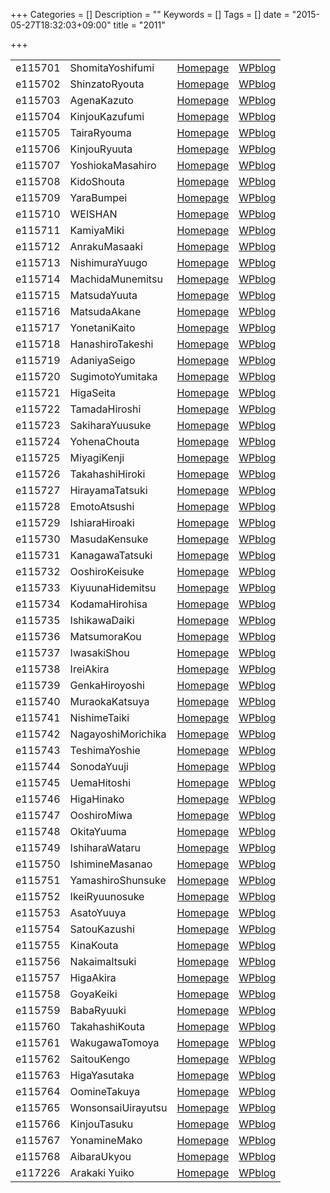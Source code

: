 +++
Categories = []
Description = ""
Keywords = []
Tags = []
date = "2015-05-27T18:32:03+09:00"
title = "2011"

+++

|||||
|:---|:---|:---|:---|
|e115701| ShomitaYoshifumi     |[Homepage](http://ie.u-ryukyu.ac.jp/~e115701)|[WPblog](https://ie.u-ryukyu.ac.jp/e115701)|           
|e115702| ShinzatoRyouta       |[Homepage](http://ie.u-ryukyu.ac.jp/~e115702)|[WPblog](https://ie.u-ryukyu.ac.jp/e115702)|         
|e115703| AgenaKazuto          |[Homepage](http://ie.u-ryukyu.ac.jp/~e115703)|[WPblog](https://ie.u-ryukyu.ac.jp/e115703)|     
|e115704| KinjouKazufumi       |[Homepage](http://ie.u-ryukyu.ac.jp/~e115704)|[WPblog](https://ie.u-ryukyu.ac.jp/e115704)|         
|e115705| TairaRyouma          |[Homepage](http://ie.u-ryukyu.ac.jp/~e115705)|[WPblog](https://ie.u-ryukyu.ac.jp/e115705)|     
|e115706| KinjouRyuuta         |[Homepage](http://ie.u-ryukyu.ac.jp/~e115706)|[WPblog](https://ie.u-ryukyu.ac.jp/e115706)|       
|e115707| YoshiokaMasahiro     |[Homepage](http://ie.u-ryukyu.ac.jp/~e115707)|[WPblog](https://ie.u-ryukyu.ac.jp/e115707)|           
|e115708| KidoShouta           |[Homepage](http://ie.u-ryukyu.ac.jp/~e115708)|[WPblog](https://ie.u-ryukyu.ac.jp/e115708)|     
|e115709| YaraBumpei           |[Homepage](http://ie.u-ryukyu.ac.jp/~e115709)|[WPblog](https://ie.u-ryukyu.ac.jp/e115709)|     
|e115710| WEISHAN              |[Homepage](http://ie.u-ryukyu.ac.jp/~e115710)|[WPblog](https://ie.u-ryukyu.ac.jp/e115710)| 
|e115711| KamiyaMiki           |[Homepage](http://ie.u-ryukyu.ac.jp/~e115711)|[WPblog](https://ie.u-ryukyu.ac.jp/e115711)|     
|e115712| AnrakuMasaaki        |[Homepage](http://ie.u-ryukyu.ac.jp/~e115712)|[WPblog](https://ie.u-ryukyu.ac.jp/e115712)|       
|e115713| NishimuraYuugo       |[Homepage](http://ie.u-ryukyu.ac.jp/~e115713)|[WPblog](https://ie.u-ryukyu.ac.jp/e115713)|         
|e115714| MachidaMunemitsu     |[Homepage](http://ie.u-ryukyu.ac.jp/~e115714)|[WPblog](https://ie.u-ryukyu.ac.jp/e115714)|           
|e115715| MatsudaYuuta         |[Homepage](http://ie.u-ryukyu.ac.jp/~e115715)|[WPblog](https://ie.u-ryukyu.ac.jp/e115715)|       
|e115716| MatsudaAkane         |[Homepage](http://ie.u-ryukyu.ac.jp/~e115716)|[WPblog](https://ie.u-ryukyu.ac.jp/e115716)|       
|e115717| YonetaniKaito        |[Homepage](http://ie.u-ryukyu.ac.jp/~e115717)|[WPblog](https://ie.u-ryukyu.ac.jp/e115717)|       
|e115718| HanashiroTakeshi     |[Homepage](http://ie.u-ryukyu.ac.jp/~e115718)|[WPblog](https://ie.u-ryukyu.ac.jp/e115718)|           
|e115719| AdaniyaSeigo         |[Homepage](http://ie.u-ryukyu.ac.jp/~e115719)|[WPblog](https://ie.u-ryukyu.ac.jp/e115719)|       
|e115720| SugimotoYumitaka     |[Homepage](http://ie.u-ryukyu.ac.jp/~e115720)|[WPblog](https://ie.u-ryukyu.ac.jp/e115720)|           
|e115721| HigaSeita            |[Homepage](http://ie.u-ryukyu.ac.jp/~e115721)|[WPblog](https://ie.u-ryukyu.ac.jp/e115721)|   
|e115722| TamadaHiroshi        |[Homepage](http://ie.u-ryukyu.ac.jp/~e115722)|[WPblog](https://ie.u-ryukyu.ac.jp/e115722)|       
|e115723| SakiharaYuusuke      |[Homepage](http://ie.u-ryukyu.ac.jp/~e115723)|[WPblog](https://ie.u-ryukyu.ac.jp/e115723)|         
|e115724| YohenaChouta         |[Homepage](http://ie.u-ryukyu.ac.jp/~e115724)|[WPblog](https://ie.u-ryukyu.ac.jp/e115724)|       
|e115725| MiyagiKenji          |[Homepage](http://ie.u-ryukyu.ac.jp/~e115725)|[WPblog](https://ie.u-ryukyu.ac.jp/e115725)|     
|e115726| TakahashiHiroki      |[Homepage](http://ie.u-ryukyu.ac.jp/~e115726)|[WPblog](https://ie.u-ryukyu.ac.jp/e115726)|         
|e115727| HirayamaTatsuki      |[Homepage](http://ie.u-ryukyu.ac.jp/~e115727)|[WPblog](https://ie.u-ryukyu.ac.jp/e115727)|         
|e115728| EmotoAtsushi         |[Homepage](http://ie.u-ryukyu.ac.jp/~e115728)|[WPblog](https://ie.u-ryukyu.ac.jp/e115728)|       
|e115729| IshiaraHiroaki       |[Homepage](http://ie.u-ryukyu.ac.jp/~e115729)|[WPblog](https://ie.u-ryukyu.ac.jp/e115729)|         
|e115730| MasudaKensuke        |[Homepage](http://ie.u-ryukyu.ac.jp/~e115730)|[WPblog](https://ie.u-ryukyu.ac.jp/e115730)|       
|e115731| KanagawaTatsuki      |[Homepage](http://ie.u-ryukyu.ac.jp/~e115731)|[WPblog](https://ie.u-ryukyu.ac.jp/e115731)|         
|e115732| OoshiroKeisuke       |[Homepage](http://ie.u-ryukyu.ac.jp/~e115732)|[WPblog](https://ie.u-ryukyu.ac.jp/e115732)|         
|e115733| KiyuunaHidemitsu     |[Homepage](http://ie.u-ryukyu.ac.jp/~e115733)|[WPblog](https://ie.u-ryukyu.ac.jp/e115733)|           
|e115734| KodamaHirohisa       |[Homepage](http://ie.u-ryukyu.ac.jp/~e115734)|[WPblog](https://ie.u-ryukyu.ac.jp/e115734)|         
|e115735| IshikawaDaiki        |[Homepage](http://ie.u-ryukyu.ac.jp/~e115735)|[WPblog](https://ie.u-ryukyu.ac.jp/e115735)|       
|e115736| MatsumoraKou         |[Homepage](http://ie.u-ryukyu.ac.jp/~e115736)|[WPblog](https://ie.u-ryukyu.ac.jp/e115736)|       
|e115737| IwasakiShou          |[Homepage](http://ie.u-ryukyu.ac.jp/~e115737)|[WPblog](https://ie.u-ryukyu.ac.jp/e115737)|     
|e115738| IreiAkira            |[Homepage](http://ie.u-ryukyu.ac.jp/~e115738)|[WPblog](https://ie.u-ryukyu.ac.jp/e115738)|   
|e115739| GenkaHiroyoshi       |[Homepage](http://ie.u-ryukyu.ac.jp/~e115739)|[WPblog](https://ie.u-ryukyu.ac.jp/e115739)|         
|e115740| MuraokaKatsuya       |[Homepage](http://ie.u-ryukyu.ac.jp/~e115740)|[WPblog](https://ie.u-ryukyu.ac.jp/e115740)|         
|e115741| NishimeTaiki         |[Homepage](http://ie.u-ryukyu.ac.jp/~e115741)|[WPblog](https://ie.u-ryukyu.ac.jp/e115741)|       
|e115742| NagayoshiMorichika   |[Homepage](http://ie.u-ryukyu.ac.jp/~e115742)|[WPblog](https://ie.u-ryukyu.ac.jp/e115742)|             
|e115743| TeshimaYoshie        |[Homepage](http://ie.u-ryukyu.ac.jp/~e115743)|[WPblog](https://ie.u-ryukyu.ac.jp/e115743)|       
|e115744| SonodaYuuji          |[Homepage](http://ie.u-ryukyu.ac.jp/~e115744)|[WPblog](https://ie.u-ryukyu.ac.jp/e115744)|     
|e115745| UemaHitoshi          |[Homepage](http://ie.u-ryukyu.ac.jp/~e115745)|[WPblog](https://ie.u-ryukyu.ac.jp/e115745)|     
|e115746| HigaHinako           |[Homepage](http://ie.u-ryukyu.ac.jp/~e115746)|[WPblog](https://ie.u-ryukyu.ac.jp/e115746)|     
|e115747| OoshiroMiwa          |[Homepage](http://ie.u-ryukyu.ac.jp/~e115747)|[WPblog](https://ie.u-ryukyu.ac.jp/e115747)|     
|e115748| OkitaYuuma           |[Homepage](http://ie.u-ryukyu.ac.jp/~e115748)|[WPblog](https://ie.u-ryukyu.ac.jp/e115748)|     
|e115749| IshiharaWataru       |[Homepage](http://ie.u-ryukyu.ac.jp/~e115749)|[WPblog](https://ie.u-ryukyu.ac.jp/e115749)|         
|e115750| IshimineMasanao      |[Homepage](http://ie.u-ryukyu.ac.jp/~e115750)|[WPblog](https://ie.u-ryukyu.ac.jp/e115750)|         
|e115751| YamashiroShunsuke    |[Homepage](http://ie.u-ryukyu.ac.jp/~e115751)|[WPblog](https://ie.u-ryukyu.ac.jp/e115751)|           
|e115752| IkeiRyuunosuke       |[Homepage](http://ie.u-ryukyu.ac.jp/~e115752)|[WPblog](https://ie.u-ryukyu.ac.jp/e115752)|         
|e115753| AsatoYuuya           |[Homepage](http://ie.u-ryukyu.ac.jp/~e115753)|[WPblog](https://ie.u-ryukyu.ac.jp/e115753)|     
|e115754| SatouKazushi         |[Homepage](http://ie.u-ryukyu.ac.jp/~e115754)|[WPblog](https://ie.u-ryukyu.ac.jp/e115754)|       
|e115755| KinaKouta            |[Homepage](http://ie.u-ryukyu.ac.jp/~e115755)|[WPblog](https://ie.u-ryukyu.ac.jp/e115755)|   
|e115756| NakaimaItsuki        |[Homepage](http://ie.u-ryukyu.ac.jp/~e115756)|[WPblog](https://ie.u-ryukyu.ac.jp/e115756)|       
|e115757| HigaAkira            |[Homepage](http://ie.u-ryukyu.ac.jp/~e115757)|[WPblog](https://ie.u-ryukyu.ac.jp/e115757)|   
|e115758| GoyaKeiki            |[Homepage](http://ie.u-ryukyu.ac.jp/~e115758)|[WPblog](https://ie.u-ryukyu.ac.jp/e115758)|   
|e115759| BabaRyuuki           |[Homepage](http://ie.u-ryukyu.ac.jp/~e115759)|[WPblog](https://ie.u-ryukyu.ac.jp/e115759)|     
|e115760| TakahashiKouta       |[Homepage](http://ie.u-ryukyu.ac.jp/~e115760)|[WPblog](https://ie.u-ryukyu.ac.jp/e115760)|         
|e115761| WakugawaTomoya       |[Homepage](http://ie.u-ryukyu.ac.jp/~e115761)|[WPblog](https://ie.u-ryukyu.ac.jp/e115761)|         
|e115762| SaitouKengo          |[Homepage](http://ie.u-ryukyu.ac.jp/~e115762)|[WPblog](https://ie.u-ryukyu.ac.jp/e115762)|     
|e115763| HigaYasutaka         |[Homepage](http://ie.u-ryukyu.ac.jp/~e115763)|[WPblog](https://ie.u-ryukyu.ac.jp/e115763)|       
|e115764| OomineTakuya         |[Homepage](http://ie.u-ryukyu.ac.jp/~e115764)|[WPblog](https://ie.u-ryukyu.ac.jp/e115764)|       
|e115765| WonsonsaiUirayutsu   |[Homepage](http://ie.u-ryukyu.ac.jp/~e115765)|[WPblog](https://ie.u-ryukyu.ac.jp/e115765)|             
|e115766| KinjouTasuku         |[Homepage](http://ie.u-ryukyu.ac.jp/~e115766)|[WPblog](https://ie.u-ryukyu.ac.jp/e115766)|       
|e115767| YonamineMako         |[Homepage](http://ie.u-ryukyu.ac.jp/~e115767)|[WPblog](https://ie.u-ryukyu.ac.jp/e115767)|       
|e115768| AibaraUkyou          |[Homepage](http://ie.u-ryukyu.ac.jp/~e115768)|[WPblog](https://ie.u-ryukyu.ac.jp/e115768)|     
|e117226| Arakaki Yuiko        |[Homepage](http://ie.u-ryukyu.ac.jp/~e117226)|[WPblog](https://ie.u-ryukyu.ac.jp/e117226)|       
